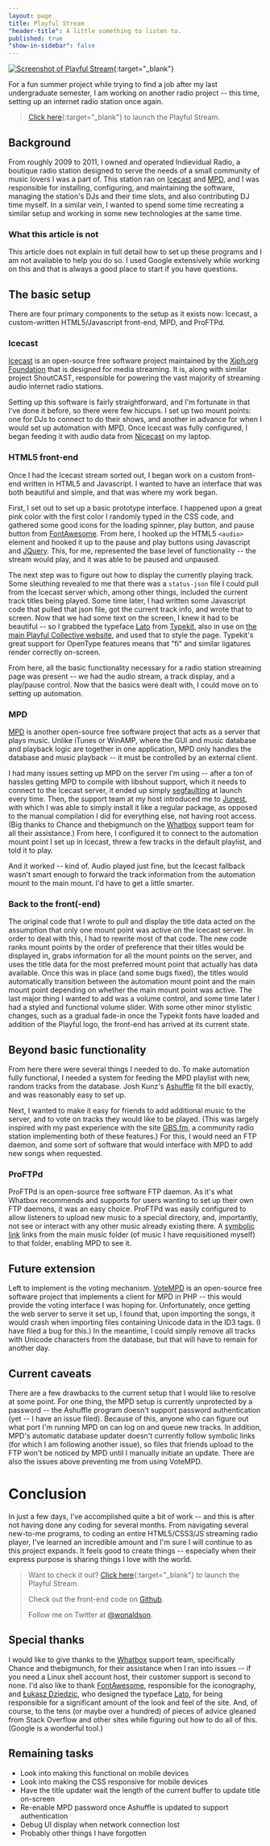 ```yaml
---
layout: page
title: Playful Stream
"header-title": A little something to listen to.
published: true
"show-in-sidebar": false
---
```


[![Screenshot of Playful Stream](playful-stream.png "Click here to launch the stream.")](http://stream.playful.cc/ "Click here to launch the stream."){:target="_blank"}<!-- fix markup display_ -->

For a fun summer project while trying to find a job after my last undergraduate semester, I am working on another radio project -- this time, setting up an internet radio station once again.

> [Click here](http://stream.playful.cc/){:target="_blank"} to launch the Playful Stream.<!-- fix markup display_ -->

## Background

From roughly 2009 to 2011, I owned and operated Indievidual Radio, a boutique radio station designed to serve the needs of a small community of music lovers I was a part of. This station ran on [Icecast][1] and [MPD][2], and I was responsible for installing, configuring, and maintaining the software, managing the station's DJs and their time slots, and also contributing DJ time myself. In a similar vein, I wanted to spend some time recreating a similar setup and working in some new technologies at the same time.

### What this article is not

This article does not explain in full detail how to set up these programs and I am not available to help you do so. I used Google extensively while working on this and that is always a good place to start if you have questions.

## The basic setup

There are four primary components to the setup as it exists now: Icecast, a custom-written HTML5/Javascript front-end, MPD, and ProFTPd.

### Icecast

[Icecast][1] is an open-source free software project maintained by the [Xiph.org Foundation][3] that is designed for media streaming. It is, along with similar project ShoutCAST, responsible for powering the vast majority of streaming audio internet radio stations.

Setting up this software is fairly straightforward, and I'm fortunate in that I've done it before, so there were few hiccups. I set up two mount points: one for DJs to connect to do their shows, and another in advance for when I would set up automation with MPD. Once Icecast was fully configured, I began feeding it with audio data from [Nicecast][4] on my laptop.

### HTML5 front-end

Once I had the Icecast stream sorted out, I began work on a custom front-end written in HTML5 and Javascript. I wanted to have an interface that was both beautiful and simple, and that was where my work began.

First, I set out to set up a basic prototype interface. I happened upon a great pink color with the first color I randomly typed in the CSS code, and gathered some good icons for the loading spinner, play button, and pause button from [FontAwesome][5]. From here, I hooked up the HTML5 `<audio>` element and hooked it up to the pause and play buttons using Javascript and [JQuery][6]. This, for me, represented the base level of functionality -- the stream would play, and it was able to be paused and unpaused.

The next step was to figure out how to display the currently playing track. Some sleuthing revealed to me that there was a `status-json` file I could pull from the Icecast server which, among other things, included the current track titles being played. Some time later, I had written some Javascript code that pulled that json file, got the current track info, and wrote that to screen. Now that we had some text on the screen, I knew it had to be beautiful -- so I grabbed the typeface [Lato][8] from [Typekit][7], also in use on [the main Playful Collective website][9], and used that to style the page. Typekit's great support for OpenType features means that "fi" and similar ligatures render correctly on-screen.

From here, all the basic functionality necessary for a radio station streaming page was present -- we had the audio stream, a track display, and a play/pause control. Now that the basics were dealt with, I could move on to setting up automation.

### MPD

[MPD][2] is another open-source free software project that acts as a server that plays music. Unlike iTunes or WinAMP, where the GUI and music database and playback logic are together in one application, MPD only handles the database and music playback -- it must be controlled by an external client.

I had many issues setting up MPD on the server I'm using -- after a ton of hassles getting MPD to compile with libshout support, which it needs to connect to the Icecast server, it ended up simply [segfaulting][10] at launch every time. Then, the support team at my host introduced me to [Junest][11], with which I was able to simply install it like a regular package, as opposed to the manual compilation I did for everything else, not having root access. (Big thanks to Chance and thebigmunch on the [Whatbox][12] support team for all their assistance.) From here, I configured it to connect to the automation mount point I set up in Icecast, threw a few tracks in the default playlist, and told it to play.

And it worked -- kind of. Audio played just fine, but the Icecast fallback wasn't smart enough to forward the track information from the automation mount to the main mount. I'd have to get a little smarter.

### Back to the front(-end)

The original code that I wrote to pull and display the title data acted on the assumption that only one mount point was active on the Icecast server. In order to deal with this, I had to rewrite most of that code. The new code ranks mount points by the order of preference that their titles would be displayed in, grabs information for all the mount points on the server, and uses the title data for the most preferred mount point that actually has data available. Once this was in place (and some bugs fixed), the titles would automatically transition between the automation mount point and the main mount point depending on whether the main mount point was active. The last major thing I wanted to add was a volume control, and some time later I had a styled and functional volume slider. With some other minor stylistic changes, such as a gradual fade-in once the Typekit fonts have loaded and addition of the Playful logo, the front-end has arrived at its current state.

## Beyond basic functionality

From here there were several things I needed to do. To make automation fully functional, I needed a system for feeding the MPD playlist with new, random tracks from the database. Josh Kunz's [Ashuffle][13] fit the bill exactly, and was reasonably easy to set up.

Next, I wanted to make it easy for friends to add additional music to the server, and to vote on tracks they would like to be played. (This was largely inspired with my past experience with the site [GBS.fm][14], a community radio station implementing both of these features.) For this, I would need an FTP daemon, and some sort of software that would interface with MPD to add new songs when requested.

### ProFTPd

ProFTPd is an open-source free software FTP daemon. As it's what Whatbox recommends and supports for users wanting to set up their own FTP daemons, it was an easy choice. ProFTPd was easily configured to allow listeners to upload new music to a special directory, and, importantly, not see or interact with any other music already existing there. A [symbolic link][15] links from the main music folder (of music I have requisitioned myself) to that folder, enabling MPD to see it.

## Future extension

Left to implement is the voting mechanism. [VoteMPD][16] is an open-source free software project that implements a client for MPD in PHP -- this would provide the voting interface I was hoping for. Unfortunately, once getting the web server to serve it set up, I found that, upon importing the songs, it would crash when importing files containing Unicode data in the ID3 tags. (I have filed a bug for this.) In the meantime, I could simply remove all tracks with Unicode characters from the database, but that will have to remain for another day.

## Current caveats

There are a few drawbacks to the current setup that I would like to resolve at some point. For one thing, the MPD setup is currently unprotected by a password -- the Ashuffle program doesn't support password authentication (yet -- I have an issue filed). Because of this, anyone who can figure out what port I'm running MPD on can log on and queue new tracks. In addition, MPD's automatic database updater doesn't currently follow symbolic links (for which I am following another issue), so files that friends upload to the FTP won't be noticed by MPD until I manually initiate an update. There are also the issues above preventing me from using VoteMPD.

# Conclusion

In just a few days, I've accomplished quite a bit of work -- and this is after not having done any coding for several months. From navigating several new-to-me programs, to coding an entire HTML5/CSS3/JS streaming radio player, I've learned an incredible amount and I'm sure I will continue to as this project expands. It feels good to create things -- especially when their express purpose is sharing things I love with the world.

> Want to check it out? [Click here](http://stream.playful.cc/){:target="_blank"} to launch the Playful Stream.<!-- fix markup display_ -->
>
> Check out the front-end code on [Github](https://github.com/wonaldson/playful-frontend).
>
> Follow me on Twitter at [@wonaldson](https://twitter.com/wonaldson).

## Special thanks

I would like to give thanks to the [Whatbox][12] support team, specifically Chance and thebigmunch, for their assistance when I ran into issues -- if you need a Linux shell account host, their customer support is second to none. I'd also like to thank [FontAwesome][5], responsible for the iconography, and [Łukasz Dziedzic][17], who designed the typeface [Lato][8], for being responsible for a significant amount of the look and feel of the site. And, of course, to the tens (or maybe over a hundred) of pieces of advice gleaned from Stack Overflow and other sites while figuring out how to do all of this. (Google is a wonderful tool.)

## Remaining tasks

* Look into making this functional on mobile devices
* Look into making the CSS responsive for mobile devices
* Have the title updater wait the length of the current buffer to update title on-screen
* Re-enable MPD password once Ashuffle is updated to support authentication
* Debug UI display when network connection lost
* Probably other things I have forgotten


[1]: http://www.icecast.org/
[2]: https://www.musicpd.org/
[3]: http://www.xiph.org/
[4]: https://www.rogueamoeba.com/nicecast/
[5]: http://fontawesome.io/
[6]: https://jquery.com/
[7]: https://typekit.com/
[8]: https://typekit.com/fonts/lato
[9]: http://playful.cc/
[10]: https://en.wikipedia.org/wiki/Segmentation_fault
[11]: http://fsquillace.github.io/junest-site/
[12]: https://whatbox.ca/
[13]: https://github.com/Joshkunz/ashuffle
[14]: http://gbs.fm/
[15]: https://en.wikipedia.org/wiki/Symbolic_link
[16]: https://github.com/k3x/VoteMPD
[17]: http://www.latofonts.com/
